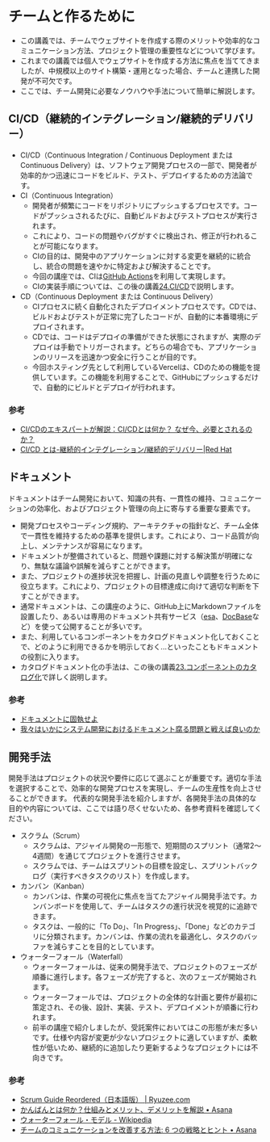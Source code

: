チームと作るために
==

- この講義では、チームでウェブサイトを作成する際のメリットや効率的なコミュニケーション方法、プロジェクト管理の重要性などについて学びます。
- これまでの講義では個人でウェブサイトを作成する方法に焦点を当ててきましたが、中規模以上のサイト構築・運用となった場合、チームと連携した開発が不可欠です。
- ここでは、チーム開発に必要なノウハウや手法について簡単に解説します。

## CI/CD（継続的インテグレーション/継続的デリバリー）

- CI/CD（Continuous Integration / Continuous Deployment または Continuous Delivery）は、ソフトウェア開発プロセスの一部で、開発者が効率的かつ迅速にコードをビルド、テスト、デプロイするための方法論です。
- CI（Continuous Integration）
  - 開発者が頻繁にコードをリポジトリにプッシュするプロセスです。コードがプッシュされるたびに、自動ビルドおよびテストプロセスが実行されます。
  - これにより、コードの問題やバグがすぐに検出され、修正が行われることが可能になります。
  - CIの目的は、開発中のアプリケーションに対する変更を継続的に統合し、統合の問題を速やかに特定および解決することです。
  - 今回の講座では、CIは[GitHub Actions](https://github.co.jp/features/actions)を利用して実現します。
  - CIの実装手順については、この後の講義[24.CI/CD](24.md)で説明します。
- CD（Continuous Deployment または Continuous Delivery）
  - CIプロセスに続く自動化されたデプロイメントプロセスです。CDでは、ビルドおよびテストが正常に完了したコードが、自動的に本番環境にデプロイされます。
  - CDでは、コードはデプロイの準備ができた状態にされますが、実際のデプロイは手動でトリガーされます。どちらの場合でも、アプリケーションのリリースを迅速かつ安全に行うことが目的です。
  - 今回ホスティング先として利用しているVercelは、CDのための機能を提供しています。この機能を利用することで、GitHubにプッシュするだけで、自動的にビルドとデプロイが行われます。

### 参考

- [CI/CDのエキスパートが解説：CI/CDとは何か？ なぜ今、必要とされるのか？](https://codezine.jp/article/detail/11083)
- [CI/CD とは-継続的インテグレーション/継続的デリバリー|Red Hat](https://www.redhat.com/ja/topics/devops/what-is-ci-cd)

## ドキュメント

ドキュメントはチーム開発において、知識の共有、一貫性の維持、コミュニケーションの効率化、およびプロジェクト管理の向上に寄与する重要な要素です。

- 開発プロセスやコーディング規約、アーキテクチャの指針など、チーム全体で一貫性を維持するための基準を提供します。これにより、コード品質が向上し、メンテナンスが容易になります。
- ドキュメントが整備されていると、問題や課題に対する解決策が明確になり、無駄な議論や誤解を減らすことができます。
- また、プロジェクトの進捗状況を把握し、計画の見直しや調整を行うために役立ちます。これにより、プロジェクトの目標達成に向けて適切な判断を下すことができます。
- 通常ドキュメントは、この講座のように、GitHub上にMarkdownファイルを設置したり、あるいは専用のドキュメント共有サービス（[esa](https://esa.io/)、[DocBase](https://docbase.io/)など）を使って公開することが多いです。
- また、利用しているコンポーネントをカタログドキュメント化しておくことで、どのように利用できるかを明示しておく...といったこともドキュメントの役割に入ります。
- カタログドキュメント化の手法は、この後の講義[23.コンポーネントのカタログ化](23.md)で詳しく説明します。

### 参考

- [ドキュメントに固執せよ](https://gfngfn.github.io/ja/posts/2022-06-18-be-a-documentation-geek/)
- [我々はいかにシステム開発におけるドキュメント腐る問題と戦えば良いのか](https://medium.com/@laqiiz/我々はいかにシステム開発におけるドキュメント腐る問題と戦えば良いのか-7c7c3774689f)

## 開発手法

開発手法はプロジェクトの状況や要件に応じて選ぶことが重要です。適切な手法を選択することで、効率的な開発プロセスを実現し、チームの生産性を向上させることができます。
代表的な開発手法を紹介しますが、各開発手法の具体的な目的や内容については、ここでは語り尽くせないため、各参考資料を確認してください。

- スクラム（Scrum）
  - スクラムは、アジャイル開発の一形態で、短期間のスプリント（通常2〜4週間）を通じてプロジェクトを進行させます。
  - スクラムでは、チームはスプリントの目標を設定し、スプリントバックログ（実行すべきタスクのリスト）を作成します。
- カンバン（Kanban）
  - カンバンは、作業の可視化に焦点を当てたアジャイル開発手法です。カンバンボードを使用して、チームはタスクの進行状況を視覚的に追跡できます。
  - タスクは、一般的に「To Do」、「In Progress」、「Done」などのカテゴリに分類されます。カンバンは、作業の流れを最適化し、タスクのバッファを減らすことを目的としています。
- ウォーターフォール（Waterfall）
  - ウォーターフォールは、従来の開発手法で、プロジェクトのフェーズが順番に進行します。各フェーズが完了すると、次のフェーズが開始されます。
  - ウォーターフォールでは、プロジェクトの全体的な計画と要件が最初に策定され、その後、設計、実装、テスト、デプロイメントが順番に行われます。
  - 前半の講座で紹介しましたが、受託案件においてはこの形態が未だ多いです。仕様や内容が変更が少ないプロジェクトに適していますが、柔軟性が低いため、継続的に追加したり更新するようなプロジェクトには不向きです。

### 参考

- [Scrum Guide Reordered（日本語版） | Ryuzee.com](https://www.ryuzee.com/contents/blog/14578)
- [かんばんとは何か？仕組みとメリット、デメリットを解説 • Asana](https://asana.com/ja/resources/what-is-kanban)
- [ウォーターフォール・モデル - Wikipedia](https://ja.wikipedia.org/wiki/%E3%82%A6%E3%82%A9%E3%83%BC%E3%82%BF%E3%83%BC%E3%83%95%E3%82%A9%E3%83%BC%E3%83%AB%E3%83%BB%E3%83%A2%E3%83%87%E3%83%AB)
- [チームのコミュニケーションを改善する方法: 6 つの戦略とヒント • Asana](https://asana.com/ja/resources/team-communication)
